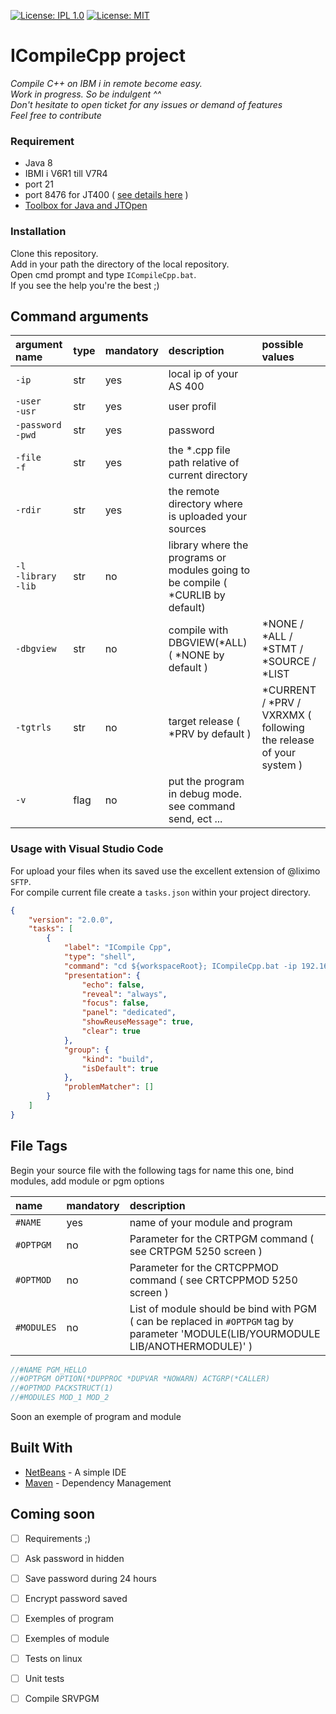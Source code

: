 [![License: IPL 1.0](https://img.shields.io/badge/License-IPL%201.0-blue.svg)](https://opensource.org/licenses/IPL-1.0) [![License: MIT](https://img.shields.io/badge/License-MIT-yellow.svg)](https://opensource.org/licenses/MIT)
# ICompileCpp project
*Compile C++ on IBM i in remote become easy.<br />
Work in progress. So be indulgent ^^ <br />
Don't hesitate to open ticket for any issues or demand of features <br />
Feel free to contribute*

### Requirement
* Java 8
* IBMI i V6R1 till V7R4
* port 21
* port 8476 for JT400 ( [see details here](https://javadoc.midrange.com/ports.php) )
* [Toolbox for Java and JTOpen](https://developer.ibm.com/articles/i-javatoolbox/)

### Installation
Clone this repository.<br />
Add in your path the directory of the local repository.<br />
Open cmd prompt and type `ICompileCpp.bat`.<br />
If you see the help you're the best ;)<br />

## Command arguments
| argument name           | type      | mandatory | description | possible values |
|:------------------------|:----------|:----------|:------------|:------------|
| `-ip`            | str       | yes       | local ip of your AS 400 |
| `-user` <br /> `-usr`   | str       | yes       | user profil |
| `-password` <br /> `-pwd`   | str       | yes       | password |
| `-file` <br /> `-f`   | str       | yes       | the *.cpp file path relative of current directory |
| `-rdir`   | str       | yes       | the remote directory where is uploaded your sources |
| `-l` <br /> `-library` <br /> `-lib`   | str       | no       | library where the programs or modules going to be compile ( *CURLIB by default) |
| `-dbgview`   | str       | no       | compile with DBGVIEW(*ALL) ( *NONE by default ) | *NONE / *ALL / *STMT / *SOURCE / *LIST
| `-tgtrls`   | str       | no       | target release ( *PRV by default ) |  *CURRENT / *PRV / VXRXMX ( following the release of your system ) |
| `-v`   | flag       | no       | put the program in debug mode. see command send, ect ...  |


### Usage with Visual Studio Code
For upload your files when its saved use the excellent extension of @liximo `SFTP`.<br />
For compile current file create a `tasks.json` within your project directory.<br />
```json
{    
    "version": "2.0.0",    
    "tasks": [
        {
            "label": "ICompile Cpp",
            "type": "shell",
            "command": "cd ${workspaceRoot}; ICompileCpp.bat -ip 192.168.1.1 -usr YOUR_LOGIN -pwd YOUR_PASSWORD -f ${relativeFile} -rdir /Directory/OtherOneForYourProject -lib YOUR_LIB",            
            "presentation": {
                "echo": false,
                "reveal": "always",
                "focus": false,
                "panel": "dedicated",
                "showReuseMessage": true,
                "clear": true
            },
            "group": {
                "kind": "build",
                "isDefault": true
            },
            "problemMatcher": []
        }
    ]
}
```

## File Tags
Begin your source file with the following tags for name this one, bind modules, add module or pgm options

| name                 |mandatory | description | 
|:--------------------|:----------|:------------|
| `#NAME`             |yes       | name of your module and program |
| `#OPTPGM`           |no        | Parameter for the CRTPGM command ( see CRTPGM 5250 screen ) | 
| `#OPTMOD`           |no        | Parameter for the CRTCPPMOD command ( see CRTCPPMOD 5250 screen ) | 
| `#MODULES`          |no        | List of module should be bind with PGM ( can be replaced in `#OPTPGM` tag by parameter 'MODULE(LIB/YOURMODULE LIB/ANOTHERMODULE)' ) | 

```cpp
//#NAME PGM_HELLO
//#OPTPGM OPTION(*DUPPROC *DUPVAR *NOWARN) ACTGRP(*CALLER)
//#OPTMOD PACKSTRUCT(1)
//#MODULES MOD_1 MOD_2
```
Soon an exemple of program and module

## Built With

* [NetBeans](https://netbeans.org/) - A simple IDE
* [Maven](https://maven.apache.org/) - Dependency Management

## Coming soon
- [ ] Requirements ;)
- [ ] Ask password in hidden
- [ ] Save password during 24 hours
- [ ] Encrypt password saved
- [ ] Exemples of program
- [ ] Exemples of module
- [ ] Tests on linux
- [ ] Unit tests
- [ ] Compile SRVPGM

